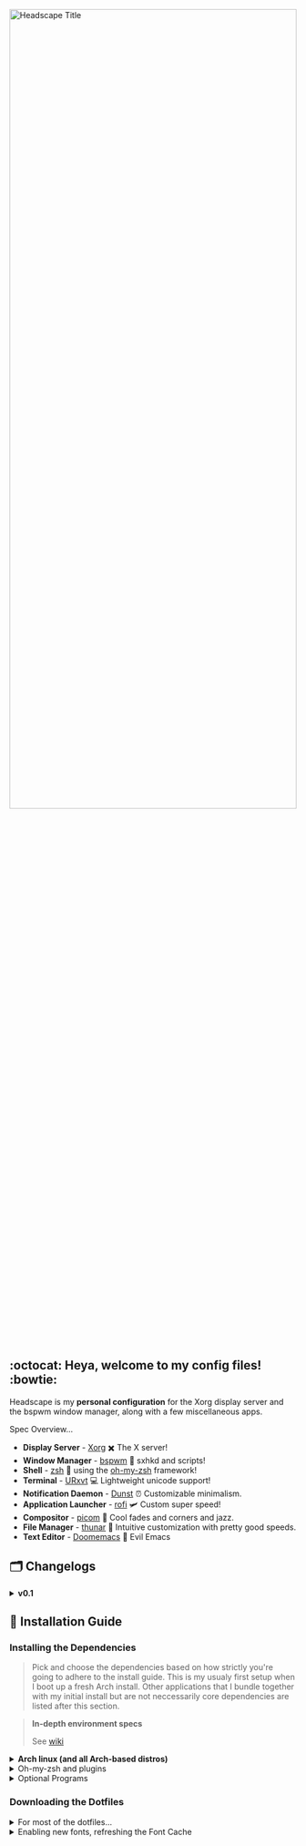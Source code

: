<p><img alt = "Headscape Title" width=100% height=60% src="https://imgur.com/sNwZObh.png">
 </p>
 
## :octocat: Heya, welcome to my config files! :bowtie:
Headscape is my **personal configuration** for the Xorg display server and the bspwm window manager, along with a few miscellaneous apps.

Spec Overview...

- **Display Server** - [Xorg](https://www.x.org/wiki/) :heavy_multiplication_x: The X server!
- **Window Manager** - [bspwm](https://github.com/baskerville/bspwm) :fallen_leaf: sxhkd and scripts!
- **Shell** - [zsh](https://www.zsh.org/) :shell: using the [oh-my-zsh](https://github.com/ohmyzsh/ohmyzsh) framework!
- **Terminal** - [URxvt](http://software.schmorp.de/pkg/rxvt-unicode.html) :computer: Lightweight unicode support!
- **Notification Daemon** - [Dunst](https://dunst-project.org/) :alarm_clock: Customizable minimalism.
- **Application Launcher** - [rofi](https://github.com/davatorium/rofi) :small_airplane: Custom super speed!
- **Compositor** - [picom](https://github.com/yshui/picom) :ice_cube: Cool fades and corners and jazz.
- **File Manager** - [thunar](https://github.com/xfce-mirror/thunar) :candy: Intuitive customization with pretty good speeds.
- **Text Editor** - [Doomemacs](https://github.com/hlissner/doom-emacs) :space_invader: Evil Emacs
 
## :card_index_dividers: Changelogs
 <details>
  <summary><strong>v0.1</strong></summary>
 - <strong>Major changes:</strong>
      - Updated README with all of the pre-reqs
 </details>
 
## :robot: Installation Guide
### Installing the Dependencies
> Pick and choose the dependencies based on how strictly you're going to adhere to the install guide. This is my usualy first setup when I boot up a fresh Arch install. Other applications that I bundle together with my initial install but are not neccessarily core dependencies are listed after this section.

> **In-depth environment specs**
> 
> See <a href="https://github.com/BillyMerchan/Ebullience_Theme/wiki/In-Depth-Environment-Configuration">wiki</a>

<details>
 <summary><strong>Arch linux (and all Arch-based distros)</strong></summary>
 
>Ensure that you're using either the *Yay* or *Paru* AUR helper
 
 ```
     yay -S python pmisc xorg-server xorg-xrandr xorg-xprop xorg-xwininfo imagemagick \
     ffmpeg wireles_tools bspwm pulseaudio pulseaudio-alsa alsa-utils brightnessctl \
     nitrogen dunst rxvt-unicode-truecolor-wide-glyphs xclip flameshot mpd mpc thunar \
     thunar-archive-plugin thunar-volman ffmpegthumbnailer tumbler chromium w3m viewnoir \
     mpv pavucontrol parcellite gsimplecal neofetch htop xsettingsd picom-git perl-gtk3 \
     rofi rsync zsh-theme-powerlevel10k-git
 ```

 >Daemons that I run in the background
 
 ```
     /usr/bin/emacs --daemon &
 ```
 
</details>
 
 <details>
 <summary>Oh-my-zsh and plugins</summary>
 
 ```
 sudo pacman -S zsh && chsh -s $(command -v zsh)
 sh -c "$(curl -fsSL https://raw.githubusercontent.com/ohmyzsh/ohmyzsh/master/tools/install.sh)"
 git clone --depth 1 https://github.com/zsh-users/zsh-syntax-highlighting.git ${ZSH_CUSTOM:-~/.oh-my-zsh/custom}/plugins/zsh-syntax-highlighting
 git clone --depth 1 https://github.com/zsh-users/zsh-autosuggestions.git ${ZSH_CUSTOM:-~/.oh-my-zsh/custom}/plugins/zsh-autosuggestions
 git clone --depth 1 https://github.com/zsh-users/zsh-completions.git ${ZSH_CUSTOM:-~/.oh-my-zsh/custom}/plugins/zsh-completions
 ```
 
 </details>
 
 <details>
 <summary> Optional Programs </summary>
 
 ` gimp ` `firefox` ` lightcord`
 
 </details>
 
 ### Downloading the Dotfiles
 <details>
 <summary>For most of the dotfiles...</summary>
 You can clone the files as an archive and move the cloned dotfiles into the User's home directory.
 
 ```
 cd ~ && git clone --depth 1 https://github.com/BMerchan/Xorg_Config.git
 ```
 Furthermore, instead of using `cp`, I reccomend using `rsync`
 
 ```
 rsync -avxHAXP --exclude '.git*' --exclude 'LICENSE --exclude '*.md' dotfiles/ ~/
 ```
 
 | asdasd | asdasd|
 |--------|-------|
 |-a|all files|
 |-v| verbose, mention files|
 |-x| remain on one file system|
 |-H| preserve hard links|
 |-A| preserve ACLs and permissions|
 |-X| preserve extended attributes|
 |-P| show progress|
 |--exclude| exclude files matching PATTERN|
 
 Differences between `cp` and `rsync`:
 
 -`cp` is for duplicating things, by default only ensures files have unique full path names.
 
 -`rsync` is for synchronizing things, uses size and timestamp of files to decide if they should be replaced. It has many more possibilities compared to `cp`.
 
</details>

<details>
 <summary>Enabling new fonts, refreshing the Font Cache</summary>
 
 `fc-cache -rv`
 
</details>



